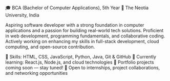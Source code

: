 🎓 BCA (Bachelor of Computer Applications), 5th Year
📍 The Neotia University, India

Aspiring software developer with a strong foundation in computer applications and a passion for building real-world tech solutions. Proficient in web development, programming fundamentals, and collaborative coding. Actively working on enhancing my skills in full-stack development, cloud computing, and open-source contribution.

🔧 Skills: HTML, CSS, JavaScript, Python, Java, Git & GitHub
🌱 Currently learning: React.js, Node.js, and cloud technologies
📁 Portfolio projects coming soon — stay tuned!
🤝 Open to internships, project collaborations, and networking opportunities
